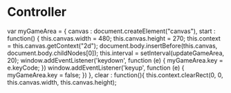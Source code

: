 # Controller
var myGameArea = {   canvas : document.createElement("canvas"),   start : function() {     this.canvas.width = 480;     this.canvas.height = 270;     this.context = this.canvas.getContext("2d");     document.body.insertBefore(this.canvas, document.body.childNodes[0]);     this.interval = setInterval(updateGameArea, 20);     window.addEventListener('keydown', function (e) {       myGameArea.key = e.keyCode;     })     window.addEventListener('keyup', function (e) {       myGameArea.key = false;     })   },   clear : function(){     this.context.clearRect(0, 0, this.canvas.width, this.canvas.height);
